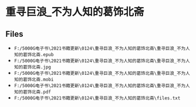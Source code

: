 # 重寻巨浪_不为人知的葛饰北斋

## Files

- `F:/5000G电子书\2021书籍更新\0124\重寻巨浪_不为人知的葛饰北斋\重寻巨浪_不为人知的葛饰北斋.epub`
- `F:/5000G电子书\2021书籍更新\0124\重寻巨浪_不为人知的葛饰北斋\重寻巨浪_不为人知的葛饰北斋.jpg`
- `F:/5000G电子书\2021书籍更新\0124\重寻巨浪_不为人知的葛饰北斋\重寻巨浪_不为人知的葛饰北斋.mobi`
- `F:/5000G电子书\2021书籍更新\0124\重寻巨浪_不为人知的葛饰北斋\重寻巨浪_不为人知的葛饰北斋.pdf`
- `F:/5000G电子书\2021书籍更新\0124\重寻巨浪_不为人知的葛饰北斋\files.txt`
